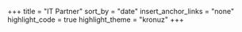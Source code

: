 +++
title = "IT Partner"
sort_by = "date"
insert_anchor_links = "none"
highlight_code = true
highlight_theme = "kronuz"
+++